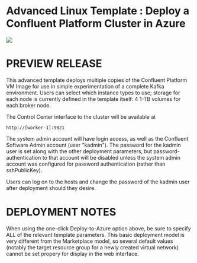 # Advanced Linux Template : Deploy a Confluent Platform Cluster in Azure

<a href="https://azuredeploy.net/" target="_blank">
    <img src="http://azuredeploy.net/deploybutton.png"/>
</a>


<h1>
PREVIEW RELEASE
</h1>

This advanced template deploys multiple copies of the Confluent Platform VM
Image for use in simple experimentation of a complete Kafka environment.
Users can select which instance types to use; storage for each node is
currently defined in the template itself: 4 1-TB volumes for each broker node.

The Control Center interface to the cluster will be available at  

    http://[worker-1]:9021

The system admin account will have login access, as well as the 
Confluent Software Admin account (user "kadmin").   The password for 
the kadmin user is set along with the other deployment parameters,
but password-authentication to that account will be disabled 
unless the system admin account was configured for password authentication
(rather than sshPublicKey). 

Users can log on to the hosts and change the password
of the kadmin user after deployment should they desire.

<h1>
DEPLOYMENT NOTES
</h1>

When using the one-click Deploy-to-Azure option above, be sure to specify ALL 
of the relevant template parameters.   This basic deployment model is very
different from the Marketplace model, so several default values (notably the
target resource group for a newly created virtual network) cannot be set
propery for display in the web interface.
